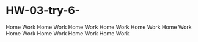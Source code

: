 # HW-03-try-6-
Home Work
Home Work
Home Work
Home Work
Home Work
Home Work
Home Work
Home Work
Home Work
Home Work

